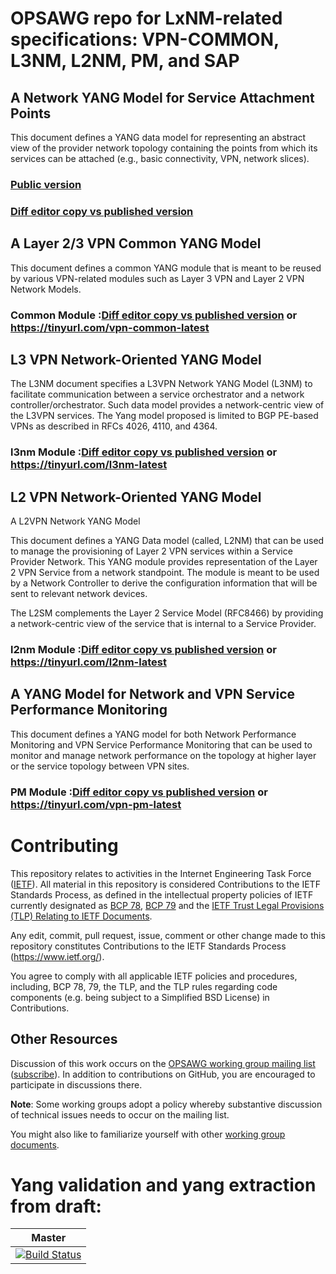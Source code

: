 # OPSAWG repo for LxNM-related specifications: VPN-COMMON, L3NM, L2NM, PM, and SAP

##  A Network YANG Model for Service Attachment Points

This document defines a YANG data model for representing an abstract
   view of the provider network topology containing the points from
   which its services can be attached (e.g., basic connectivity, VPN,
   network slices).

### [Public version](https://datatracker.ietf.org/doc/draft-ietf-opsawg-sap/)
### [Diff editor copy vs published version](https://www.ietf.org/rfcdiff?url1=draft-ietf-opsawg-sap&url2=https://raw.githubusercontent.com/IETF-OPSAWG-WG/lxnm/master/I-D-sap/draft-ietf-opsawg-sap.txt)
   
##  A Layer 2/3 VPN Common YANG Model
This document defines a common YANG module that is meant to be reused
   by various VPN-related modules such as Layer 3 VPN and Layer 2 VPN
   Network Models.

### Common Module :[Diff editor copy vs published version](https://www.ietf.org/rfcdiff?url1=draft-ietf-opsawg-vpn-common&url2=https://raw.githubusercontent.com/IETF-OPSAWG-WG/lxnm/master/I-D-vpn-common/draft-ietf-opsawg-vpn-common.txt) or https://tinyurl.com/vpn-common-latest

## L3 VPN Network-Oriented YANG Model

The L3NM document specifies a L3VPN Network YANG Model (L3NM) to facilitate communication 
between a service orchestrator and a network
   controller/orchestrator.  Such data model provides a network-centric
   view of the L3VPN services.  The Yang model proposed is limited to
   BGP PE-based VPNs as described in RFCs 4026, 4110, and 4364.
  
### l3nm Module :[Diff editor copy vs published version](https://www.ietf.org/rfcdiff?url1=draft-ietf-opsawg-l3sm-l3nm&url2=https://raw.githubusercontent.com/IETF-OPSAWG-WG/lxnm/master/I-D-L3NM/draft-ietf-opsawg-l3sm-l3nm.txt) or https://tinyurl.com/l3nm-latest
   
## L2 VPN Network-Oriented YANG Model
A L2VPN Network YANG Model

This document defines a YANG Data model (called, L2NM) that can be used to manage the provisioning of Layer 2 VPN services within a Service Provider Network. This YANG module provides representation of the Layer 2 VPN Service from a network standpoint. The module is meant to be used by a Network Controller to derive the configuration information that will be sent to relevant network devices.

The L2SM complements the Layer 2 Service Model (RFC8466) by providing a network-centric view of the service that is internal to a Service Provider.

### l2nm Module :[Diff editor copy vs published version](https://www.ietf.org/rfcdiff?url1=draft-ietf-opsawg-l2nm&url2=https://raw.githubusercontent.com/IETF-OPSAWG-WG/lxnm/master/I-D-L2NM/draft-ietf-opsawg-l2nm.txt) or https://tinyurl.com/l2nm-latest

##  A YANG Model for Network and VPN Service Performance Monitoring
This document defines a YANG model for
   both Network Performance Monitoring and VPN Service Performance
   Monitoring that can be used to monitor and manage network performance
   on the topology at higher layer or the service topology between VPN
   sites.
   
### PM Module :[Diff editor copy vs published version](https://www.ietf.org/rfcdiff?url1=draft-ietf-opsawg-yang-vpn-service-pm&url2=https://raw.githubusercontent.com/IETF-OPSAWG-WG/lxnm/master/I-D-vpn-pm/draft-ietf-opsawg-yang-vpn-service-pm.txt) or https://tinyurl.com/vpn-pm-latest


# Contributing

This repository relates to activities in the Internet Engineering Task Force
([IETF](https://www.ietf.org/)). All material in this repository is considered
Contributions to the IETF Standards Process, as defined in the intellectual
property policies of IETF currently designated as
[BCP 78](https://www.rfc-editor.org/info/bcp78),
[BCP 79](https://www.rfc-editor.org/info/bcp79) and the
[IETF Trust Legal Provisions (TLP) Relating to IETF Documents](http://trustee.ietf.org/trust-legal-provisions.html).

Any edit, commit, pull request, issue, comment or other change made to this
repository constitutes Contributions to the IETF Standards Process
(https://www.ietf.org/).

You agree to comply with all applicable IETF policies and procedures, including,
BCP 78, 79, the TLP, and the TLP rules regarding code components (e.g. being
subject to a Simplified BSD License) in Contributions.


## Other Resources

Discussion of this work occurs on the
[OPSAWG working group mailing list](https://mailarchive.ietf.org/arch/browse/opsawg/)
([subscribe](https://www.ietf.org/mailman/listinfo/opsawg)).  In addition to
contributions on GitHub, you are encouraged to participate in discussions there.

**Note**: Some working groups adopt a policy whereby substantive discussion of
technical issues needs to occur on the mailing list.

You might also like to familiarize yourself with other
[working group documents](https://datatracker.ietf.org/wg/opsawg/documents/).

  
# Yang validation and yang extraction from draft:

| **Master**  
|:---:|
| [![Build Status](https://travis-ci.org/IETF-OPSAWG-WG/lxnm.svg?branch=master)](https://travis-ci.org/IETF-OPSAWG-WG/lxnm.svg?branch=master) |



